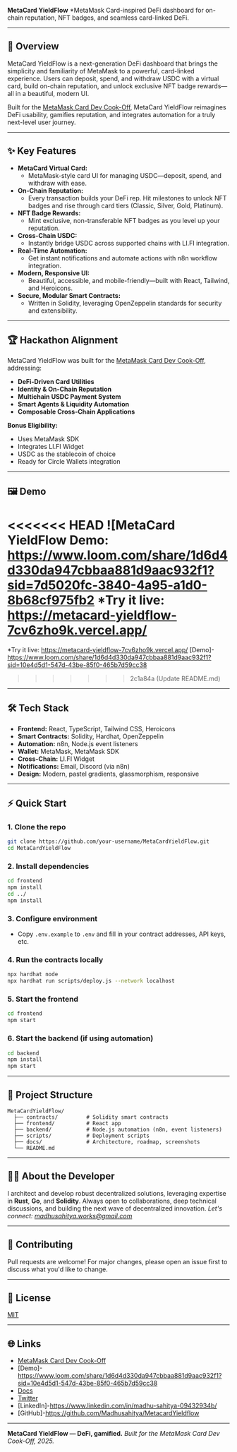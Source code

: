 **MetaCard YieldFlow**
*MetaMask Card-inspired DeFi dashboard for on-chain reputation, NFT badges, and seamless card-linked DeFi.

---

## 🚀 Overview

MetaCard YieldFlow is a next-generation DeFi dashboard that brings the simplicity and familiarity of MetaMask to a powerful, card-linked experience. Users can deposit, spend, and withdraw USDC with a virtual card, build on-chain reputation, and unlock exclusive NFT badge rewards—all in a beautiful, modern UI.

Built for the [MetaMask Card Dev Cook-Off](https://www.hackquest.io/hackathons/MetaMask-Card-Dev-Cook-Off), MetaCard YieldFlow reimagines DeFi usability, gamifies reputation, and integrates automation for a truly next-level user journey.

---

## ✨ Key Features

- **MetaCard Virtual Card:**
  - MetaMask-style card UI for managing USDC—deposit, spend, and withdraw with ease.
- **On-Chain Reputation:**
  - Every transaction builds your DeFi rep. Hit milestones to unlock NFT badges and rise through card tiers (Classic, Silver, Gold, Platinum).
- **NFT Badge Rewards:**
  - Mint exclusive, non-transferable NFT badges as you level up your reputation.
- **Cross-Chain USDC:**
  - Instantly bridge USDC across supported chains with LI.FI integration.
- **Real-Time Automation:**
  - Get instant notifications and automate actions with n8n workflow integration.
- **Modern, Responsive UI:**
  - Beautiful, accessible, and mobile-friendly—built with React, Tailwind, and Heroicons.
- **Secure, Modular Smart Contracts:**
  - Written in Solidity, leveraging OpenZeppelin standards for security and extensibility.

---

## 🏆 Hackathon Alignment

MetaCard YieldFlow was built for the [MetaMask Card Dev Cook-Off](https://www.hackquest.io/hackathons/MetaMask-Card-Dev-Cook-Off), addressing:
- **DeFi-Driven Card Utilities**
- **Identity & On-Chain Reputation**
- **Multichain USDC Payment System**
- **Smart Agents & Liquidity Automation**
- **Composable Cross-Chain Applications**

**Bonus Eligibility:**
- Uses MetaMask SDK
- Integrates LI.FI Widget
- USDC as the stablecoin of choice
- Ready for Circle Wallets integration

---

## 🖼️ Demo

<<<<<<< HEAD
![MetaCard YieldFlow Demo: https://www.loom.com/share/1d6d4d330da947cbbaa881d9aac932f1?sid=7d5020fc-3840-4a95-a1d0-8b68cf975fb2
*Try it live: https://metacard-yieldflow-7cv6zho9k.vercel.app/
=======

*Try it live: https://metacard-yieldflow-7cv6zho9k.vercel.app/
[Demo]-https://www.loom.com/share/1d6d4d330da947cbbaa881d9aac932f1?sid=10e4d5d1-547d-43be-85f0-465b7d59cc38
>>>>>>> 2c1a84a (Update README.md)

---

## 🛠️ Tech Stack

- **Frontend:** React, TypeScript, Tailwind CSS, Heroicons
- **Smart Contracts:** Solidity, Hardhat, OpenZeppelin
- **Automation:** n8n, Node.js event listeners
- **Wallet:** MetaMask, MetaMask SDK
- **Cross-Chain:** LI.FI Widget
- **Notifications:** Email, Discord (via n8n)
- **Design:** Modern, pastel gradients, glassmorphism, responsive

---

## ⚡ Quick Start

### 1. Clone the repo
```bash
git clone https://github.com/your-username/MetaCardYieldFlow.git
cd MetaCardYieldFlow
```

### 2. Install dependencies
```bash
cd frontend
npm install
cd ../
npm install
```

### 3. Configure environment
- Copy `.env.example` to `.env` and fill in your contract addresses, API keys, etc.

### 4. Run the contracts locally
```bash
npx hardhat node
npx hardhat run scripts/deploy.js --network localhost
```

### 5. Start the frontend
```bash
cd frontend
npm start
```

### 6. Start the backend (if using automation)
```bash
cd backend
npm install
npm start
```

---

## 🧩 Project Structure

```
MetaCardYieldFlow/
  ├── contracts/         # Solidity smart contracts
  ├── frontend/          # React app
  ├── backend/           # Node.js automation (n8n, event listeners)
  ├── scripts/           # Deployment scripts
  ├── docs/              # Architecture, roadmap, screenshots
  └── README.md
```

---

## 🦸‍♂️ About the Developer

I architect and develop robust decentralized solutions, leveraging expertise in **Rust**, **Go**, and **Solidity**.
Always open to collaborations, deep technical discussions, and building the next wave of decentralized innovation.
*Let's connect: [madhusahitya.works@gmail.com](mailto:madhusahitya.works@gmail.com)*

---

## 🤝 Contributing

Pull requests are welcome! For major changes, please open an issue first to discuss what you'd like to change.

---

## 📄 License

[MIT](LICENSE)

---

## 🌐 Links

- [MetaMask Card Dev Cook-Off](https://www.hackquest.io/hackathons/MetaMask-Card-Dev-Cook-Off)
- [Demo]-https://www.loom.com/share/1d6d4d330da947cbbaa881d9aac932f1?sid=10e4d5d1-547d-43be-85f0-465b7d59cc38
- [Docs](docs/roadmap.md)
- [Twitter](https://twitter.com/your-twitter)
- [LinkedIn]-https://www.linkedin.com/in/madhu-sahitya-09432934b/
- [GitHub]-https://github.com/Madhusahitya/MetacardYieldflow

---

**MetaCard YieldFlow — DeFi, gamified.**
*Built for the MetaMask Card Dev Cook-Off, 2025.* 
